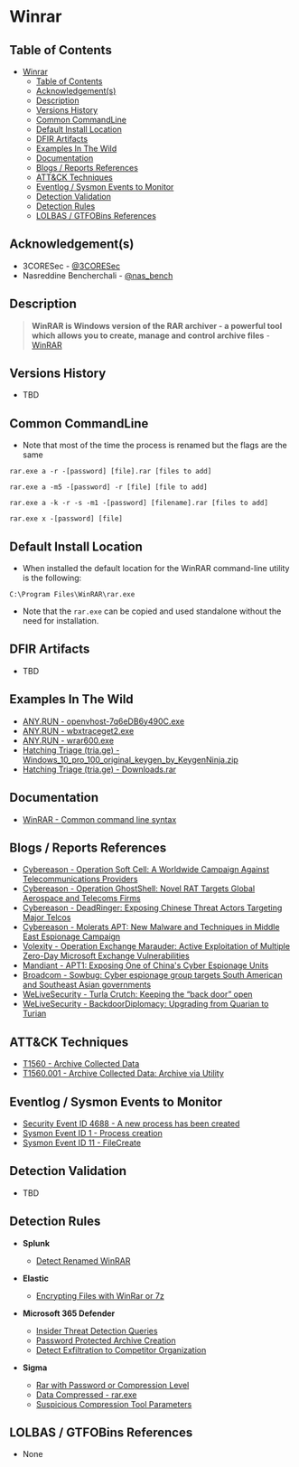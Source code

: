 # Winrar

## Table of Contents

- [Winrar](#winrar)
  - [Table of Contents](#table-of-contents)
  - [Acknowledgement(s)](#acknowledgements)
  - [Description](#description)
  - [Versions History](#versions-history)
  - [Common CommandLine](#common-commandline)
  - [Default Install Location](#default-install-location)
  - [DFIR Artifacts](#dfir-artifacts)
  - [Examples In The Wild](#examples-in-the-wild)
  - [Documentation](#documentation)
  - [Blogs / Reports References](#blogs--reports-references)
  - [ATT&CK Techniques](#attck-techniques)
  - [Eventlog / Sysmon Events to Monitor](#eventlog--sysmon-events-to-monitor)
  - [Detection Validation](#detection-validation)
  - [Detection Rules](#detection-rules)
  - [LOLBAS / GTFOBins References](#lolbas--gtfobins-references)

## Acknowledgement(s)

- 3CORESec - [@3CORESec](https://twitter.com/3CORESec)
- Nasreddine Bencherchali - [@nas_bench](https://twitter.com/nas_bench)

## Description

> **WinRAR is Windows version of the RAR archiver - a powerful tool which allows you to create, manage and control archive files** - [WinRAR](https://documentation.help/WinRAR/HELPRarInfo.htm)

## Versions History

- TBD

## Common CommandLine

- Note that most of the time the process is renamed but the flags are the same

```batch
rar.exe a -r -[password] [file].rar [files to add]

rar.exe a -m5 -[password] -r [file] [file to add]

rar.exe a -k -r -s -m1 -[password] [filename].rar [files to add]

rar.exe x -[password] [file]
```

## Default Install Location

- When installed the default location for the WinRAR command-line utility is the following:

```batch
C:\Program Files\WinRAR\rar.exe
```

- Note that the ``rar.exe`` can be copied and used standalone without the need for installation.

## DFIR Artifacts

- TBD

## Examples In The Wild

- [ANY.RUN - openvhost-7q6eDB6y490C.exe](https://app.any.run/tasks/ac031fb6-5844-4024-a8fa-c7070cc5778d/)
- [ANY.RUN - wbxtraceget2.exe](https://app.any.run/tasks/f306dd82-23a0-4cd2-ab22-fd5c52096a26/)
- [ANY.RUN - wrar600.exe](https://app.any.run/tasks/d3453fad-bd07-48f4-9acf-3a112d314ad4/)
- [Hatching Triage (tria.ge) - Windows_10_pro_100_original_keygen_by_KeygenNinja.zip](https://tria.ge/201129-alcc415ezx)
- [Hatching Triage (tria.ge) - Downloads.rar](https://tria.ge/201118-dj27sn3f52)

## Documentation

- [WinRAR - Common command line syntax](https://documentation.help/WinRAR/HELPCommandLineSyntax.htm)

## Blogs / Reports References

- [Cybereason - Operation Soft Cell: A Worldwide Campaign Against Telecommunications Providers](https://www.cybereason.com/blog/operation-soft-cell-a-worldwide-campaign-against-telecommunications-providers)
- [Cybereason - Operation GhostShell: Novel RAT Targets Global Aerospace and Telecoms Firms](https://www.cybereason.com/blog/operation-ghostshell-novel-rat-targets-global-aerospace-and-telecoms-firms)
- [Cybereason - DeadRinger: Exposing Chinese Threat Actors Targeting Major Telcos](https://www.cybereason.com/blog/deadringer-exposing-chinese-threat-actors-targeting-major-telcos)
- [Cybereason - Molerats APT: New Malware and Techniques in Middle East Espionage Campaign](https://www.cybereason.com/blog/molerats-apt-new-malware-and-techniques-in-middle-east-espionage-campaign)
- [Volexity - Operation Exchange Marauder: Active Exploitation of Multiple Zero-Day Microsoft Exchange Vulnerabilities](https://www.volexity.com/blog/2021/03/02/active-exploitation-of-microsoft-exchange-zero-day-vulnerabilities/)
- [Mandiant - APT1: Exposing One of China's Cyber Espionage Units](https://www.mandiant.com/resources/apt1-exposing-one-of-chinas-cyber-espionage-units)
- [Broadcom - Sowbug: Cyber espionage group targets South American and Southeast Asian governments](https://community.broadcom.com/symantecenterprise/communities/community-home/librarydocuments/viewdocument?DocumentKey=d544bd14-1dd2-4ab6-a5a0-181788b7d73b&CommunityKey=1ecf5f55-9545-44d6-b0f4-4e4a7f5f5e68&tab=librarydocuments)
- [WeLiveSecurity - Turla Crutch: Keeping the “back door” open](https://www.welivesecurity.com/2020/12/02/turla-crutch-keeping-back-door-open/)
- [WeLiveSecurity - BackdoorDiplomacy: Upgrading from Quarian to Turian](https://www.welivesecurity.com/2021/06/10/backdoordiplomacy-upgrading-quarian-turian/)

## ATT&CK Techniques

- [T1560 - Archive Collected Data](https://attack.mitre.org/techniques/T1560/)
- [T1560.001 - Archive Collected Data: Archive via Utility](https://attack.mitre.org/techniques/T1560/001/)

## Eventlog / Sysmon Events to Monitor

- [Security Event ID 4688 - A new process has been created](https://www.ultimatewindowssecurity.com/securitylog/encyclopedia/event.aspx?eventID=4688)
- [Sysmon Event ID 1 - Process creation](https://www.ultimatewindowssecurity.com/securitylog/encyclopedia/event.aspx?eventid=90001)
- [Sysmon Event ID 11 - FileCreate](https://www.ultimatewindowssecurity.com/securitylog/encyclopedia/event.aspx?eventid=90001)

## Detection Validation

- TBD

## Detection Rules

- **Splunk**
  - [Detect Renamed WinRAR](https://research.splunk.com/endpoint/detect_renamed_winrar/)

- **Elastic**
  - [Encrypting Files with WinRar or 7z](https://github.com/elastic/detection-rules/blob/main/rules/windows/collection_winrar_encryption.toml)

- **Microsoft 365 Defender**
  - [Insider Threat Detection Queries](https://github.com/microsoft/Microsoft-365-Defender-Hunting-Queries/blob/master/General%20queries/insider-threat-detection-queries.md)
  - [Password Protected Archive Creation](https://github.com/microsoft/Microsoft-365-Defender-Hunting-Queries/blob/master/Exfiltration/Password%20Protected%20Archive%20Creation.md)
  - [Detect Exfiltration to Competitor Organization](https://github.com/microsoft/Microsoft-365-Defender-Hunting-Queries/blob/master/Exfiltration/detect-archive-exfiltration-to-competitor.md)

- **Sigma**
  - [Rar with Password or Compression Level](https://github.com/SigmaHQ/sigma/blob/master/rules/windows/process_creation/win_susp_rar_flags.yml)
  - [Data Compressed - rar.exe](https://github.com/SigmaHQ/sigma/blob/master/rules/windows/process_creation/win_data_compressed_with_rar.yml)
  - [Suspicious Compression Tool Parameters](https://github.com/SigmaHQ/sigma/blob/master/rules/windows/process_creation/win_susp_compression_params.yml)

## LOLBAS / GTFOBins References

- None
